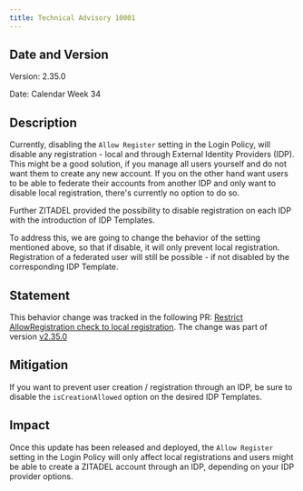 ```yaml
---
title: Technical Advisory 10001
---
```


## Date and Version

Version: 2.35.0

Date: Calendar Week 34

## Description

Currently, disabling the `Allow Register` setting in the Login Policy, will disable any registration - local and through External Identity Providers (IDP). 
This might be a good solution, if you manage all users yourself and do not want them to create any new account.
If you on the other hand want users to be able to federate their accounts from another IDP and only want to disable local registration, there's currently no option to do so.

Further ZITADEL provided the possibility to disable registration on each IDP with the introduction of IDP Templates.

To address this, we are going to change the behavior of the setting mentioned above, so that if disable, it will only prevent local registration. Registration of a federated user will still be possible - if not disabled by the corresponding IDP Template.

## Statement

This behavior change was tracked in the following PR: [Restrict AllowRegistration check to local registration](https://github.com/Tualua/zitadel-ldapfix/pull/5939).
The change was part of version [v2.35.0](https://github.com/Tualua/zitadel-ldapfix/releases/tag/v2.35.0)

## Mitigation

If you want to prevent user creation / registration through an IDP, be sure to disable the `isCreationAllowed` option on the desired IDP Templates.

## Impact

Once this update has been released and deployed, the `Allow Register` setting in the Login Policy will only affect local registrations and users might be able to create a ZITADEL account through an IDP, depending on your IDP provider options.
